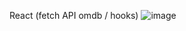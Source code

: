 React (fetch API omdb / hooks)
![image](https://github.com/user-attachments/assets/0eb03028-a8f9-4cc4-851c-73480ddc830b)
